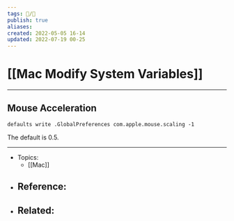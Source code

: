 ```yaml
---
tags: 📝️/🌱️
publish: true
aliases: 
created: 2022-05-05 16-14
updated: 2022-07-19 00-25
---
```


# [[Mac Modify System Variables]]

---

## Mouse Acceleration

```plain
defaults write .GlobalPreferences com.apple.mouse.scaling -1
```

The default is 0.5.

---

- Topics: 
	- [[Mac]]
- Reference:
	- 
- Related:
	- 
